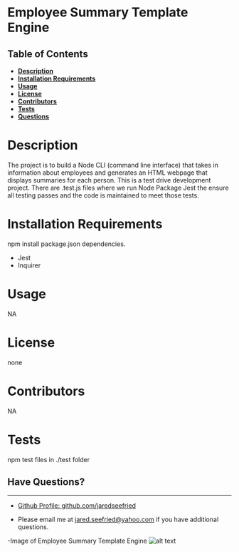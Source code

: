 
  
# Employee Summary Template Engine
  
## Table of Contents

  * **[Description](#Description)**  
  * **[Installation Requirements](#Installation-Requirements)**  
  * **[Usage](#Usage)**  
  * **[License](#License)**    
  * **[Contributors](#Contributors)**  
  * **[Tests](#Tests)**  
  * **[Questions](#Questions)** 
  
# Description
  
The project is to build a Node CLI (command line interface) that takes in information about employees and generates an HTML webpage that displays summaries for each person. This is a test drive development project. There are .test.js files where we run Node Package Jest the ensure all testing passes and the code is maintained to meet those tests. 
  
# Installation Requirements
  
npm install package.json dependencies. 

- Jest
- Inquirer
  
# Usage
  
NA
  
# License 
  
none
  
# Contributors
  
NA
  
# Tests
  
npm test files in ./test folder
  
## Have Questions?
---

    
- [Github Profile: github.com/jaredseefried](https://github.com/jaredseefried "Title")

- Please email me at jared.seefried@yahoo.com if you have additional questions. 
  
-Image of Employee Summary Template Engine
![alt text](./)